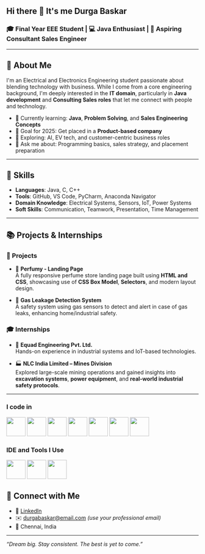 ## Hi there 👋 It's me Durga Baskar

### 🎓 Final Year EEE Student | 💻 Java Enthusiast | 🎯 Aspiring Consultant Sales Engineer

---

## 🚀 About Me

I'm an Electrical and Electronics Engineering student passionate about blending technology with business. While I come from a core engineering background, I'm deeply interested in the **IT domain**, particularly in **Java development** and **Consulting Sales roles** that let me connect with people and technology.

- 🌱 Currently learning: **Java**, **Problem Solving**, and **Sales Engineering Concepts**
- 🎯 Goal for 2025: Get placed in a **Product-based company**
- 🧠 Exploring: AI, EV tech, and customer-centric business roles
- 💬 Ask me about: Programming basics, sales strategy, and placement preparation

---

## 💼 Skills

- **Languages**: Java, C, C++
- **Tools**: GitHub, VS Code, PyCharm, Anaconda Navigator
- **Domain Knowledge**: Electrical Systems, Sensors, IoT, Power Systems
- **Soft Skills**: Communication, Teamwork, Presentation, Time Management

---

## 📚 Projects & Internships

### 🔧 Projects
- 💄 **Perfumy - Landing Page**  
  A fully responsive perfume store landing page built using **HTML and CSS**, showcasing use of **CSS Box Model**, **Selectors**, and modern layout design.

- 🔐 **Gas Leakage Detection System**  
  A safety system using gas sensors to detect and alert in case of gas leaks, enhancing home/industrial safety.

### 🎓 Internships
- 💼 **Equad Engineering Pvt. Ltd.**  
  Hands-on experience in industrial systems and IoT-based technologies.

- 🏭 **NLC India Limited – Mines Division**  
  Explored large-scale mining operations and gained insights into **excavation systems**, **power equipment**, and **real-world industrial safety protocols**.

---

### I code in
<img height="50" width="50" src="https://img.icons8.com/color/48/000000/python.png" /> <img height="50" width="50" src="https://img.icons8.com/color/48/000000/c-programming.png" /> <img height="50" width="50" src="https://img.icons8.com/color/48/000000/c-plus-plus-logo.png" /> <img height="50" width="50" src="https://img.icons8.com/color/48/000000/java-coffee-cup-logo.png" /> <img height="50" width="50" src="https://img.icons8.com/color/48/000000/html-5.png" /> <img height="50" width="50" src="https://img.icons8.com/color/48/000000/css3.png" /> <img height="50" width="50" src="https://img.icons8.com/fluent/48/000000/arduino.png"/> 
### IDE and Tools I Use
<img height="50" width="50" src="https://img.icons8.com/color/48/000000/visual-studio-code-2019.png"/> <img height="50" width="50" src="https://img.icons8.com/color/48/000000/pycharm.png"/> <img height="50" width="50" src="https://img.icons8.com/dusk/64/000000/anaconda.png"/> 

## 🔗 Connect with Me

- 💼 [LinkedIn](https://www.linkedin.com/in/durga29344)
- ✉️ durgabaskar@email.com *(use your professional email)*
- 📍 Chennai, India

---

_“Dream big. Stay consistent. The best is yet to come.”_
